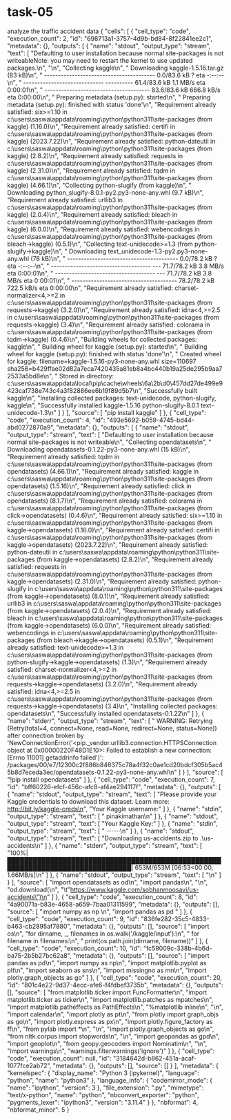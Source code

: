 # task-05
analyze the traffic accident data
{
 "cells": [
  {
   "cell_type": "code",
   "execution_count": 2,
   "id": "698713a1-3757-4d9b-bd84-8f22841ee2c1",
   "metadata": {},
   "outputs": [
    {
     "name": "stdout",
     "output_type": "stream",
     "text": [
      "Defaulting to user installation because normal site-packages is not writeableNote: you may need to restart the kernel to use updated packages.\n",
      "\n",
      "Collecting kaggle\n",
      "  Downloading kaggle-1.5.16.tar.gz (83 kB)\n",
      "     ---------------------------------------- 0.0/83.6 kB ? eta -:--:--\n",
      "     ----------------------------- ---------- 61.4/83.6 kB 1.1 MB/s eta 0:00:01\n",
      "     -------------------------------------- 83.6/83.6 kB 666.8 kB/s eta 0:00:00\n",
      "  Preparing metadata (setup.py): started\n",
      "  Preparing metadata (setup.py): finished with status 'done'\n",
      "Requirement already satisfied: six>=1.10 in c:\\users\\saswa\\appdata\\roaming\\python\\python311\\site-packages (from kaggle) (1.16.0)\n",
      "Requirement already satisfied: certifi in c:\\users\\saswa\\appdata\\roaming\\python\\python311\\site-packages (from kaggle) (2023.7.22)\n",
      "Requirement already satisfied: python-dateutil in c:\\users\\saswa\\appdata\\roaming\\python\\python311\\site-packages (from kaggle) (2.8.2)\n",
      "Requirement already satisfied: requests in c:\\users\\saswa\\appdata\\roaming\\python\\python311\\site-packages (from kaggle) (2.31.0)\n",
      "Requirement already satisfied: tqdm in c:\\users\\saswa\\appdata\\roaming\\python\\python311\\site-packages (from kaggle) (4.66.1)\n",
      "Collecting python-slugify (from kaggle)\n",
      "  Downloading python_slugify-8.0.1-py2.py3-none-any.whl (9.7 kB)\n",
      "Requirement already satisfied: urllib3 in c:\\users\\saswa\\appdata\\roaming\\python\\python311\\site-packages (from kaggle) (2.0.4)\n",
      "Requirement already satisfied: bleach in c:\\users\\saswa\\appdata\\roaming\\python\\python311\\site-packages (from kaggle) (6.0.0)\n",
      "Requirement already satisfied: webencodings in c:\\users\\saswa\\appdata\\roaming\\python\\python311\\site-packages (from bleach->kaggle) (0.5.1)\n",
      "Collecting text-unidecode>=1.3 (from python-slugify->kaggle)\n",
      "  Downloading text_unidecode-1.3-py2.py3-none-any.whl (78 kB)\n",
      "     ---------------------------------------- 0.0/78.2 kB ? eta -:--:--\n",
      "     ------------------------------------ --- 71.7/78.2 kB 3.8 MB/s eta 0:00:01\n",
      "     ------------------------------------ --- 71.7/78.2 kB 3.8 MB/s eta 0:00:01\n",
      "     -------------------------------------- 78.2/78.2 kB 722.5 kB/s eta 0:00:00\n",
      "Requirement already satisfied: charset-normalizer<4,>=2 in c:\\users\\saswa\\appdata\\roaming\\python\\python311\\site-packages (from requests->kaggle) (3.2.0)\n",
      "Requirement already satisfied: idna<4,>=2.5 in c:\\users\\saswa\\appdata\\roaming\\python\\python311\\site-packages (from requests->kaggle) (3.4)\n",
      "Requirement already satisfied: colorama in c:\\users\\saswa\\appdata\\roaming\\python\\python311\\site-packages (from tqdm->kaggle) (0.4.6)\n",
      "Building wheels for collected packages: kaggle\n",
      "  Building wheel for kaggle (setup.py): started\n",
      "  Building wheel for kaggle (setup.py): finished with status 'done'\n",
      "  Created wheel for kaggle: filename=kaggle-1.5.16-py3-none-any.whl size=110697 sha256=b429ffae02d82a7eca7420435a81eb8a4bc440b19a25de295b9aa72533a5bd8e\n",
      "  Stored in directory: c:\\users\\saswa\\appdata\\local\\pip\\cache\\wheels\\6a\\2b\\d0\\457dd27de499e9423caf738e743c4a3f82886ee6b19f89d5b7\n",
      "Successfully built kaggle\n",
      "Installing collected packages: text-unidecode, python-slugify, kaggle\n",
      "Successfully installed kaggle-1.5.16 python-slugify-8.0.1 text-unidecode-1.3\n"
     ]
    }
   ],
   "source": [
    "pip install kaggle"
   ]
  },
  {
   "cell_type": "code",
   "execution_count": 4,
   "id": "493e5692-b059-4745-bd44-abd0272870a9",
   "metadata": {},
   "outputs": [
    {
     "name": "stdout",
     "output_type": "stream",
     "text": [
      "Defaulting to user installation because normal site-packages is not writeable\n",
      "Collecting opendatasets\n",
      "  Downloading opendatasets-0.1.22-py3-none-any.whl (15 kB)\n",
      "Requirement already satisfied: tqdm in c:\\users\\saswa\\appdata\\roaming\\python\\python311\\site-packages (from opendatasets) (4.66.1)\n",
      "Requirement already satisfied: kaggle in c:\\users\\saswa\\appdata\\roaming\\python\\python311\\site-packages (from opendatasets) (1.5.16)\n",
      "Requirement already satisfied: click in c:\\users\\saswa\\appdata\\roaming\\python\\python311\\site-packages (from opendatasets) (8.1.7)\n",
      "Requirement already satisfied: colorama in c:\\users\\saswa\\appdata\\roaming\\python\\python311\\site-packages (from click->opendatasets) (0.4.6)\n",
      "Requirement already satisfied: six>=1.10 in c:\\users\\saswa\\appdata\\roaming\\python\\python311\\site-packages (from kaggle->opendatasets) (1.16.0)\n",
      "Requirement already satisfied: certifi in c:\\users\\saswa\\appdata\\roaming\\python\\python311\\site-packages (from kaggle->opendatasets) (2023.7.22)\n",
      "Requirement already satisfied: python-dateutil in c:\\users\\saswa\\appdata\\roaming\\python\\python311\\site-packages (from kaggle->opendatasets) (2.8.2)\n",
      "Requirement already satisfied: requests in c:\\users\\saswa\\appdata\\roaming\\python\\python311\\site-packages (from kaggle->opendatasets) (2.31.0)\n",
      "Requirement already satisfied: python-slugify in c:\\users\\saswa\\appdata\\roaming\\python\\python311\\site-packages (from kaggle->opendatasets) (8.0.1)\n",
      "Requirement already satisfied: urllib3 in c:\\users\\saswa\\appdata\\roaming\\python\\python311\\site-packages (from kaggle->opendatasets) (2.0.4)\n",
      "Requirement already satisfied: bleach in c:\\users\\saswa\\appdata\\roaming\\python\\python311\\site-packages (from kaggle->opendatasets) (6.0.0)\n",
      "Requirement already satisfied: webencodings in c:\\users\\saswa\\appdata\\roaming\\python\\python311\\site-packages (from bleach->kaggle->opendatasets) (0.5.1)\n",
      "Requirement already satisfied: text-unidecode>=1.3 in c:\\users\\saswa\\appdata\\roaming\\python\\python311\\site-packages (from python-slugify->kaggle->opendatasets) (1.3)\n",
      "Requirement already satisfied: charset-normalizer<4,>=2 in c:\\users\\saswa\\appdata\\roaming\\python\\python311\\site-packages (from requests->kaggle->opendatasets) (3.2.0)\n",
      "Requirement already satisfied: idna<4,>=2.5 in c:\\users\\saswa\\appdata\\roaming\\python\\python311\\site-packages (from requests->kaggle->opendatasets) (3.4)\n",
      "Installing collected packages: opendatasets\n",
      "Successfully installed opendatasets-0.1.22\n"
     ]
    },
    {
     "name": "stderr",
     "output_type": "stream",
     "text": [
      "  WARNING: Retrying (Retry(total=4, connect=None, read=None, redirect=None, status=None)) after connection broken by 'NewConnectionError('<pip._vendor.urllib3.connection.HTTPSConnection object at 0x00000220F48D1E10>: Failed to establish a new connection: [Errno 11001] getaddrinfo failed')': /packages/00/e7/12300c2f886b846375c78a4f32c0ae1cd20bdcf305b5ac45b8d7eceda3ec/opendatasets-0.1.22-py3-none-any.whl\n"
     ]
    }
   ],
   "source": [
    "!pip install opendatasets"
   ]
  },
  {
   "cell_type": "code",
   "execution_count": 7,
   "id": "bff60226-efcf-456c-afc8-af4ae294117f",
   "metadata": {},
   "outputs": [
    {
     "name": "stdout",
     "output_type": "stream",
     "text": [
      "Please provide your Kaggle credentials to download this dataset. Learn more: http://bit.ly/kaggle-creds\n",
      "Your Kaggle username:"
     ]
    },
    {
     "name": "stdin",
     "output_type": "stream",
     "text": [
      "  pinakimathan\n"
     ]
    },
    {
     "name": "stdout",
     "output_type": "stream",
     "text": [
      "Your Kaggle Key:"
     ]
    },
    {
     "name": "stdin",
     "output_type": "stream",
     "text": [
      "  ········\n"
     ]
    },
    {
     "name": "stdout",
     "output_type": "stream",
     "text": [
      "Downloading us-accidents.zip to .\\us-accidents\n"
     ]
    },
    {
     "name": "stderr",
     "output_type": "stream",
     "text": [
      "100%|███████████████████████████████████████████████████████████████████████████████| 653M/653M [06:53<00:00, 1.66MB/s]\n"
     ]
    },
    {
     "name": "stdout",
     "output_type": "stream",
     "text": [
      "\n"
     ]
    }
   ],
   "source": [
    "import opendatasets as od\n",
    "import pandas\n",
    "\n",
    "od.download(\n",
    "\t\"https://www.kaggle.com/sobhanmoosavi/us-accidents\")\n"
   ]
  },
  {
   "cell_type": "code",
   "execution_count": 8,
   "id": "4a90071a-b83e-4658-a659-7baa01311599",
   "metadata": {},
   "outputs": [],
   "source": [
    "import numpy as np \n",
    "import pandas as pd "
   ]
  },
  {
   "cell_type": "code",
   "execution_count": 9,
   "id": "836fe282-35c5-4833-b463-cb2895af7880",
   "metadata": {},
   "outputs": [],
   "source": [
    "import os\n",
    "for dirname, _, filenames in os.walk('/kaggle/input'):\n",
    "    for filename in filenames:\n",
    "        print(os.path.join(dirname, filename))"
   ]
  },
  {
   "cell_type": "code",
   "execution_count": 10,
   "id": "fc59009c-338b-4b6d-ba75-2b5b27bc62a8",
   "metadata": {},
   "outputs": [],
   "source": [
    "import pandas as pd\n",
    "import numpy as np\n",
    "import matplotlib.pyplot as plt\n",
    "import seaborn as sns\n",
    "import missingno as mn\n",
    "import plotly.graph_objects as go"
   ]
  },
  {
   "cell_type": "code",
   "execution_count": 20,
   "id": "801c4e22-9d37-4ecc-afe6-f4fdbef3735b",
   "metadata": {},
   "outputs": [],
   "source": [
    "from matplotlib.ticker import FuncFormatter\n",
    "import matplotlib.ticker as ticker\n",
    "import matplotlib.patches as mpatches\n",
    "import matplotlib.patheffects as PathEffects\n",
    "%matplotlib inline\n",
    "\n",
    "import calendar\n",
    "import plotly as pt\n",
    "from plotly import graph_objs as go\n",
    "import plotly.express as px\n",
    "import plotly.figure_factory as ff\n",
    "from pylab import *\n",
    "\n",
    "import plotly.graph_objects as go\n",
    "from nltk.corpus import stopwords\n",
    "\n",
    "import geopandas as gpd\n",
    "import geoplot\n",
    "from geopy.geocoders import Nominatim\n",
    "\n",
    "import warnings\n",
    "warnings.filterwarnings('ignore')"
   ]
  },
  {
   "cell_type": "code",
   "execution_count": null,
   "id": "3184642d-b862-451a-acaf-1077fce2ab72",
   "metadata": {},
   "outputs": [],
   "source": []
  }
 ],
 "metadata": {
  "kernelspec": {
   "display_name": "Python 3 (ipykernel)",
   "language": "python",
   "name": "python3"
  },
  "language_info": {
   "codemirror_mode": {
    "name": "ipython",
    "version": 3
   },
   "file_extension": ".py",
   "mimetype": "text/x-python",
   "name": "python",
   "nbconvert_exporter": "python",
   "pygments_lexer": "ipython3",
   "version": "3.11.4"
  }
 },
 "nbformat": 4,
 "nbformat_minor": 5
}
